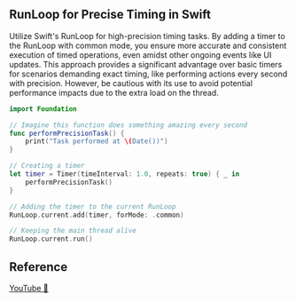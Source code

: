 ## RunLoop for Precise Timing in Swift

Utilize Swift's RunLoop for high-precision timing tasks. By adding a timer to the RunLoop with common mode, you ensure more accurate and consistent execution of timed operations, even amidst other ongoing events like UI updates. This approach provides a significant advantage over basic timers for scenarios demanding exact timing, like performing actions every second with precision. However, be cautious with its use to avoid potential performance impacts due to the extra load on the thread.

```swift
import Foundation

// Imagine this function does something amazing every second
func performPrecisionTask() {
    print("Task performed at \(Date())")
}

// Creating a timer
let timer = Timer(timeInterval: 1.0, repeats: true) { _ in
    performPrecisionTask()
}

// Adding the timer to the current RunLoop
RunLoop.current.add(timer, forMode: .common)

// Keeping the main thread alive
RunLoop.current.run()
```

## Reference

[YouTube 👀](https://youtube.com/shorts/rzxl9gIIwNc?feature=share)
